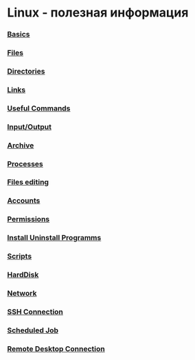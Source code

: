 # Linux - полезная информация


### [Basics](terminal-basics/readme.md)
### [Files](terminal-files/readme.md)
### [Directories](terminal-directories/readme.md)
### [Links](terminal-links/readme.md)
### [Useful Commands](terminal-useful-commands/readme.md)
### [Input/Output](terminal-input-output/readme.md)
### [Archive](terminal-archiving/readme.md)
### [Processes](terminal-processes/readme.md)
### [Files editing](terminal-files-editing/readme.md)
### [Accounts](terminal-accounts/readme.md)
### [Permissions](terminal-permissions/readme.md)
### [Install Uninstall Programms](terminal-installing-uninstalling-programs/readme.md)
### [Scripts](terminal-scripts/readme.md)
### [HardDisk](terminal-harddisk/readme.md)
### [Network](terminal-network/readme.md)
### [SSH Connection](terminal-shh-connection/readme.md)
### [Scheduled Job](terminal-scheduled-job/readme.md)
### [Remote Desktop Connection](terminal-rdp/readme.md)